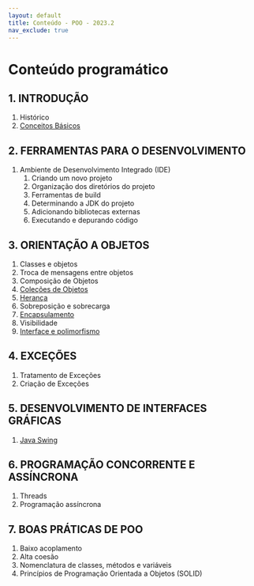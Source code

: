 ```yaml
---
layout: default
title: Conteúdo - POO - 2023.2
nav_exclude: true
---
```


# Conteúdo programático

## 1. INTRODUÇÃO

1. Histórico
2. [Conceitos Básicos](/content/poo/superior/conteudo/0-conceitos-basicos.html)

## 2. FERRAMENTAS PARA O DESENVOLVIMENTO

1. Ambiente de Desenvolvimento Integrado (IDE)
   1. Criando um novo projeto
   2. Organização dos diretórios do projeto
   3. Ferramentas de build
   4. Determinando a JDK do projeto
   5. Adicionando bibliotecas externas
   6. Executando e depurando código

## 3. ORIENTAÇÃO A OBJETOS

1. Classes e objetos
2. Troca de mensagens entre objetos
3. Composição de Objetos
4. [Coleções de Objetos](/content/poo/superior/conteudo/colecoes.html)
5. [Herança](/content/poo/superior/conteudo/heranca.html)
6. Sobreposição e sobrecarga
7. [Encapsulamento](/content/poo/superior/conteudo/encapsulamento.html)
8. Visibilidade
9. [Interface e polimorfismo](/content/poo/superior/conteudo/polimorfismo.html)

## 4. EXCEÇÕES

1. Tratamento de Exceções
2. Criação de Exceções

## 5. DESENVOLVIMENTO DE INTERFACES GRÁFICAS

1. [Java Swing](/content/poo/superior/conteudo/java-swing.html)

## 6. PROGRAMAÇÃO CONCORRENTE E ASSÍNCRONA

1. Threads
2. Programação assíncrona

## 7. BOAS PRÁTICAS DE POO

1. Baixo acoplamento
2. Alta coesão
3. Nomenclatura de classes, métodos e variáveis
4. Princípios de Programação Orientada a Objetos (SOLID)
